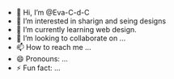 - 👋 Hi, I’m @Eva-C-d-C
- 👀 I’m interested in sharign and seing designs
- 🌱 I’m currently learning web design.
- 💞️ I’m looking to collaborate on ...
- 📫 How to reach me ...
- 😄 Pronouns: ...
- ⚡ Fun fact: ...

<!---
Eva-C-d-C/Eva-C-d-C is a ✨ special ✨ repository because its `README.md` (this file) appears on your GitHub profile.
You can click the Preview link to take a look at your changes.
--->
